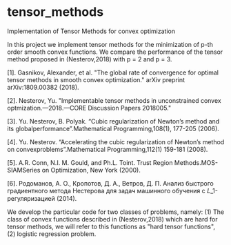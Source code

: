 # tensor_methods
Implementation of Tensor Methods for convex optimization

In this project we implement tensor methods for the minimization of p-th order smooth convex functions. We compare the performance of the tensor method proposed in (Nesterov,2018) with p = 2 and p = 3.

[1]. Gasnikov, Alexander, et al. "The global rate of convergence for optimal tensor methods in smooth convex optimization." arXiv preprint arXiv:1809.00382 (2018).

[2]. Nesterov, Yu. "Implementable tensor methods in unconstrained convex optmization.—2018.—CORE Discussion Papers 2018005."

[3]. Yu. Nesterov, B. Polyak. “Cubic regularization of Newton’s method and its globalperformance”.Mathematical Programming,108(1), 177-205 (2006).

[4]. Yu. Nesterov. “Accelerating the cubic regularization of Newton’s method on convexproblems”.Mathematical Programming,112(1) 159-181 (2008).

[5]. A.R. Conn, N.I. M. Gould, and Ph.L. Toint. Trust Region Methods.MOS-SIAMSeries on Optimization, New York (2000).

[6]. Родоманов, А. О., Кропотов, Д. А., Ветров, Д. П. Анализ быстрого градиентного метода Нестерова для задач машинного обучения с 𝐿_1-регуляризацией (2014).

We develop the particular code for two classes of problems, namely: (1) The class of convex functions described in (Nesterov,2018) which are hard for tensor methods, we will refer to this functions as "hard tensor functions", (2) logistic regression problem.
